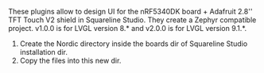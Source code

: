 These plugins allow to design UI for the nRF5340DK board + Adafruit 2.8'' TFT Touch V2 shield in Squareline Studio.
They create a Zephyr compatible project. v1.0.0 is for LVGL version 8.* and v2.0.0 is for LVGL version 9.1.*.
1. Create the Nordic directory inside the boards dir of Squareline Studio installation dir.
2. Copy the files into this new dir.

